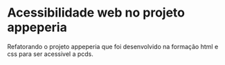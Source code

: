 # Acessibilidade web no projeto appeperia

Refatorando o projeto appeperia que foi desenvolvido na formação html e css para ser acessivel a pcds.
